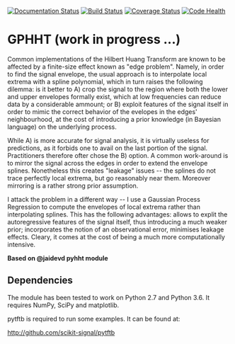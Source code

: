 [![Documentation Status](https://readthedocs.org/projects/pyhht/badge/?version=latest)](https://readthedocs.org/projects/pyhht/?badge=latest)
[![Build Status](https://travis-ci.org/jaidevd/pyhht.svg?branch=dev)](https://travis-ci.org/jaidevd/pyhht)
[![Coverage Status](https://coveralls.io/repos/github/jaidevd/pyhht/badge.svg?branch=dev)](https://coveralls.io/github/jaidevd/pyhht?branch=dev)
[![Code Health](https://landscape.io/github/jaidevd/pyhht/dev/landscape.svg?style=flat)](https://landscape.io/github/jaidevd/pyhht/dev)

GPHHT (work in progress ...)
=====

Common implementations of the Hilbert Huang Transform are known to be affected by a finite-size effect known as "edge problem". Namely, in order to find the signal envelope, the usual approach is to interpolate local extrema with a spline polynomial, which in turn raises the following dilemma: is it better to
A) crop the signal to the region where both the lower and upper envelopes formally exist, which at low frequencies can reduce data by a considerable ammount; or
B) exploit features of the signal itself in order to mimic the correct behavior of the evelopes in the edges' neighbourhood, at the cost of introducing a prior knowledge (in Bayesian language) on the underlying process.

While A) is more accurate for signal analysis, it is virtually useless for predictions, as it forbids one to avail on the last portion of the signal. Practitioners therefore ofter chose the B) option. A common work-around is to mirror the signal across the edges in order to extend the envelope splines. Nonetheless this creates "leakage" issues -- the splines do not trace perfectly local extrema, but go reasonably near them. Moreover mirroring is a rather strong prior assumption. 

I attack the problem in a different way -- I use a Gaussian Process Regression to compute the envelopes of local extrema rather than interpolating splines. This has the following advantages: allows to explit the autoregressive features of the signal itself, thus introducing a much weaker prior; incorporates the notion of an observational error, minimises leakage effects. Cleary, it comes at the cost of being a much more computationally intensive.

**Based on @jaidevd pyhht module**

Dependencies
------------
The module has been tested to work on Python 2.7 and Python 3.6. It requires NumPy, SciPy and
matplotlib.

pytftb is required to run some examples. It can be found at:

http://github.com/scikit-signal/pytftb
